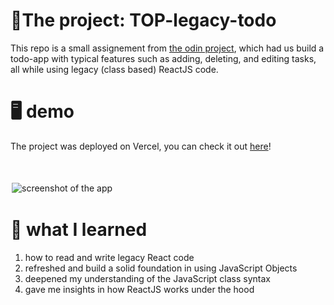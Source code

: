 # 💭The project: TOP-legacy-todo
This repo is a small assignement from  [the odin project]([https://www.theodinproject.com/lessons/node-path-react-new-class-based-components](https://www.theodinproject.com/lessons/node-path-react-new-class-based-components)), which had us build a todo-app with typical features such as adding, deleting, and editing tasks, all while using legacy (class based) ReactJS code.

# 🖥️ demo
The project was deployed on Vercel, you can check it out [here](top-legacy-todo.vercel.app)!
<img
  src="./screenshot.png"
  alt="screenshot of the app"
  style="margin-top: 3rem; max-width: 300px; border: 2px solid #FFFFFF">

# 🪼 what I learned
  1.  how to read and write legacy React code
  2.  refreshed and build a solid foundation in using JavaScript Objects
  3.  deepened my understanding of the JavaScript class syntax
  4.  gave me insights in how ReactJS works under the hood
